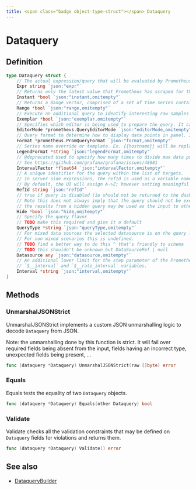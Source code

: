 ```yaml
---
title: <span class="badge object-type-struct"></span> Dataquery
---
```

# <span class="badge object-type-struct"></span> Dataquery

## Definition

```go
type Dataquery struct {
    // The actual expression/query that will be evaluated by Prometheus
    Expr string `json:"expr"`
    // Returns only the latest value that Prometheus has scraped for the requested time series
    Instant *bool `json:"instant,omitempty"`
    // Returns a Range vector, comprised of a set of time series containing a range of data points over time for each time series
    Range *bool `json:"range,omitempty"`
    // Execute an additional query to identify interesting raw samples relevant for the given expr
    Exemplar *bool `json:"exemplar,omitempty"`
    // Specifies which editor is being used to prepare the query. It can be "code" or "builder"
    EditorMode *prometheus.QueryEditorMode `json:"editorMode,omitempty"`
    // Query format to determine how to display data points in panel. It can be "time_series", "table", "heatmap"
    Format *prometheus.PromQueryFormat `json:"format,omitempty"`
    // Series name override or template. Ex. {{hostname}} will be replaced with label value for hostname
    LegendFormat *string `json:"legendFormat,omitempty"`
    // @deprecated Used to specify how many times to divide max data points by. We use max data points under query options
    // See https://github.com/grafana/grafana/issues/48081
    IntervalFactor *float64 `json:"intervalFactor,omitempty"`
    // A unique identifier for the query within the list of targets.
    // In server side expressions, the refId is used as a variable name to identify results.
    // By default, the UI will assign A->Z; however setting meaningful names may be useful.
    RefId string `json:"refId"`
    // true if query is disabled (ie should not be returned to the dashboard)
    // Note this does not always imply that the query should not be executed since
    // the results from a hidden query may be used as the input to other queries (SSE etc)
    Hide *bool `json:"hide,omitempty"`
    // Specify the query flavor
    // TODO make this required and give it a default
    QueryType *string `json:"queryType,omitempty"`
    // For mixed data sources the selected datasource is on the query level.
    // For non mixed scenarios this is undefined.
    // TODO find a better way to do this ^ that's friendly to schema
    // TODO this shouldn't be unknown but DataSourceRef | null
    Datasource any `json:"datasource,omitempty"`
    // An additional lower limit for the step parameter of the Prometheus query and for the
    // `$__interval` and `$__rate_interval` variables.
    Interval *string `json:"interval,omitempty"`
}
```
## Methods

### <span class="badge object-method"></span> UnmarshalJSONStrict

UnmarshalJSONStrict implements a custom JSON unmarshalling logic to decode `Dataquery` from JSON.

Note: the unmarshalling done by this function is strict. It will fail over required fields being absent from the input, fields having an incorrect type, unexpected fields being present, …

```go
func (dataquery *Dataquery) UnmarshalJSONStrict(raw []byte) error
```

### <span class="badge object-method"></span> Equals

Equals tests the equality of two `Dataquery` objects.

```go
func (dataquery *Dataquery) Equals(other Dataquery) bool
```

### <span class="badge object-method"></span> Validate

Validate checks all the validation constraints that may be defined on `Dataquery` fields for violations and returns them.

```go
func (dataquery *Dataquery) Validate() error
```

## See also

 * <span class="badge builder"></span> [DataqueryBuilder](./builder-DataqueryBuilder.md)

